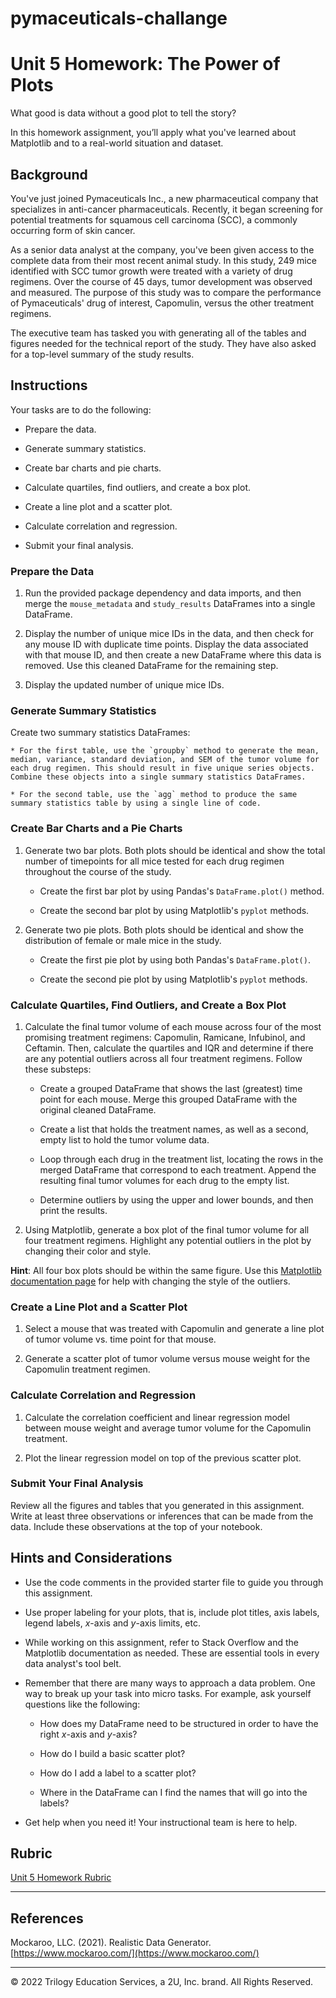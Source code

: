 # pymaceuticals-challange
# Unit 5 Homework: The Power of Plots

What good is data without a good plot to tell the story?

In this homework assignment, you’ll apply what you've learned about Matplotlib and to a real-world situation and dataset.
## Background

You've just  joined Pymaceuticals Inc., a new pharmaceutical company that specializes in anti-cancer pharmaceuticals. Recently, it began screening for potential treatments for squamous cell carcinoma (SCC), a commonly occurring form of skin cancer.

As a senior data analyst at the company, you've been given access to the complete data from their most recent animal study. In this study, 249 mice identified with SCC tumor growth were treated with a variety of drug regimens. Over the course of 45 days, tumor development was observed and measured. The purpose of this study was to compare the performance of Pymaceuticals' drug of interest, Capomulin, versus the other treatment regimens. 

The executive team has tasked you with generating all of the tables and figures needed for the technical report of the study. They have also asked for a top-level summary of the study results.

## Instructions

Your tasks are to do the following:

* Prepare the data.

* Generate summary statistics.

* Create bar charts and pie charts.

* Calculate quartiles, find outliers, and create a box plot.

* Create a line plot and a scatter plot.

* Calculate correlation and regression. 

* Submit your final analysis. 

### Prepare the Data

1. Run the provided package dependency and data imports, and then merge the `mouse_metadata` and `study_results` DataFrames into a single DataFrame.

2. Display the number of unique mice IDs in the data, and then check for any mouse ID with duplicate time points. Display the data associated with that mouse ID, and then create a new DataFrame where this data is removed. Use this cleaned DataFrame for the remaining step.

3. Display the updated number of unique mice IDs.

### Generate Summary Statistics

Create two summary statistics DataFrames:

    * For the first table, use the `groupby` method to generate the mean, median, variance, standard deviation, and SEM of the tumor volume for each drug regimen. This should result in five unique series objects. Combine these objects into a single summary statistics DataFrames.

    * For the second table, use the `agg` method to produce the same summary statistics table by using a single line of code.

### Create Bar Charts and a Pie Charts

1. Generate two bar plots. Both plots should be identical and show the total number of timepoints for all mice tested for each drug regimen throughout the course of the study.

    * Create the first bar plot by using Pandas's `DataFrame.plot()` method.

    * Create the second bar plot by using Matplotlib's `pyplot` methods.

2. Generate two pie plots. Both plots should be identical and show the distribution of female or male mice in the study.

    * Create the first pie plot by using both Pandas's `DataFrame.plot()`.

    * Create the second pie plot by using Matplotlib's `pyplot` methods.

### Calculate Quartiles, Find Outliers, and Create a Box Plot 

1. Calculate the final tumor volume of each mouse across four of the most promising treatment regimens: Capomulin, Ramicane, Infubinol, and Ceftamin. Then, calculate the quartiles and IQR and determine if there are any potential outliers across all four treatment regimens. Follow these substeps:

    * Create a grouped DataFrame that shows the last (greatest) time point for each mouse. Merge this grouped DataFrame with the original cleaned DataFrame.

    * Create a list that holds the treatment names, as well as a second, empty list to hold the tumor volume data.

    * Loop through each drug in the treatment list, locating the rows in the merged DataFrame that correspond to each treatment. Append the resulting final tumor volumes for each drug to the empty list. 

    * Determine outliers by using the upper and lower bounds, and then print the results.
    
2. Using Matplotlib, generate a box plot of the final tumor volume for all four treatment regimens. Highlight any potential outliers in the plot by changing their color and style.

  **Hint**: All four box plots should be within the same figure. Use this [Matplotlib documentation page](https://matplotlib.org/gallery/pyplots/boxplot_demo_pyplot.html#sphx-glr-gallery-pyplots-boxplot-demo-pyplot-py) for help with changing the style of the outliers.

### Create a Line Plot and a Scatter Plot

1. Select a mouse that was treated with Capomulin and generate a line plot of tumor volume vs. time point for that mouse.

2. Generate a scatter plot of tumor volume versus mouse weight for the Capomulin treatment regimen.

### Calculate Correlation and Regression

1. Calculate the correlation coefficient and linear regression model between mouse weight and average tumor volume for the Capomulin treatment. 

2. Plot the linear regression model on top of the previous scatter plot.

### Submit Your Final Analysis

Review all the figures and tables that you generated in this assignment. Write at least three observations or inferences that can be made from the data. Include these observations at the top of your notebook.

## Hints and Considerations

* Use the code comments in the provided starter file to guide you through this assignment. 

* Use proper labeling for your plots, that is, include plot titles, axis labels, legend labels, _x_-axis and _y_-axis limits, etc.

* While working on this assignment, refer to Stack Overflow and the Matplotlib documentation as needed. These are essential tools in every data analyst's tool belt.

* Remember that there are many ways to approach a data problem. One way to break up your task into micro tasks. For example, ask yourself questions like the following:

  * How does my DataFrame need to be structured in order to have the right _x_-axis and _y_-axis?

  * How do I build a basic scatter plot?

  * How do I add a label to a scatter plot?

  * Where in the DataFrame can I find the names that will go into the labels?

 
* Get help when you need it! Your instructional team is here to help.
## Rubric

[Unit 5 Homework Rubric](https://docs.google.com/document/d/1ZZ0lFGHqKwVdqjTCfynY2FSiswuOMBVi9An7oWeg344/edit?usp=sharing)

- - -

## References

Mockaroo, LLC. (2021). Realistic Data Generator. [https://www.mockaroo.com/](https://www.mockaroo.com/)

- - -

© 2022 Trilogy Education Services, a 2U, Inc. brand. All Rights Reserved.
